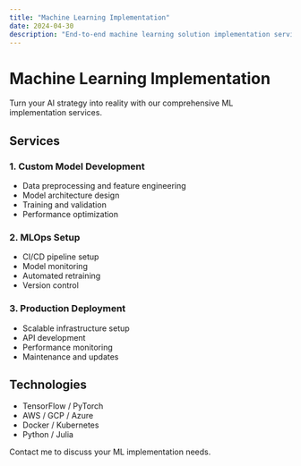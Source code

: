 ```yaml
---
title: "Machine Learning Implementation"
date: 2024-04-30
description: "End-to-end machine learning solution implementation services"
---
```


# Machine Learning Implementation

Turn your AI strategy into reality with our comprehensive ML implementation services.

## Services

### 1. Custom Model Development
- Data preprocessing and feature engineering
- Model architecture design
- Training and validation
- Performance optimization

### 2. MLOps Setup
- CI/CD pipeline setup
- Model monitoring
- Automated retraining
- Version control

### 3. Production Deployment
- Scalable infrastructure setup
- API development
- Performance monitoring
- Maintenance and updates

## Technologies

- TensorFlow / PyTorch
- AWS / GCP / Azure
- Docker / Kubernetes
- Python / Julia

Contact me to discuss your ML implementation needs. 